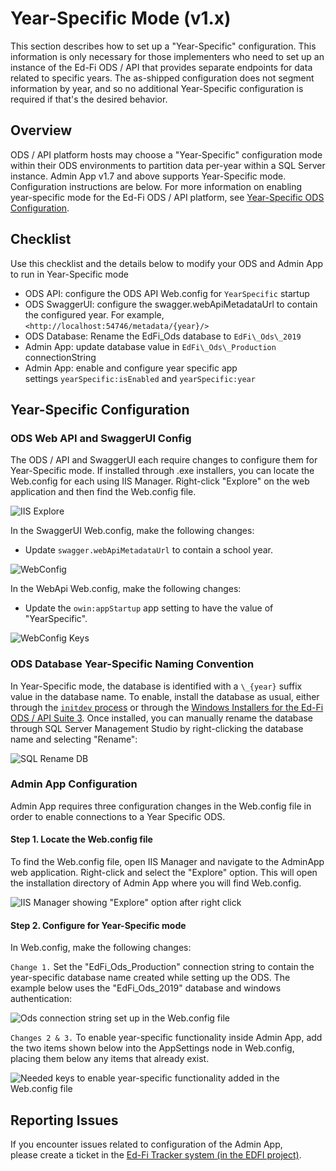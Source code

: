 # Year-Specific Mode (v1.x)

This section describes how to set up a "Year-Specific" configuration. This
information is only necessary for those implementers who need to set up an
instance of the Ed-Fi ODS / API that provides separate endpoints for data
related to specific years. The as-shipped configuration does not segment
information by year, and so no additional Year-Specific configuration is
required if that's the desired behavior.

## Overview

ODS / API platform hosts may choose a "Year-Specific" configuration mode within
their ODS environments to partition data per-year within a SQL Server instance.
Admin App v1.7 and above supports Year-Specific mode. Configuration instructions
are below. For more information on enabling year-specific mode for the Ed-Fi ODS
/ API platform, see [Year-Specific ODS
Configuration](https://edfi.atlassian.net/wiki/spaces/ODSAPI34/pages/24281298/Year-Specific+ODS+Configuration).

## Checklist

Use this checklist and the details below to modify your ODS and Admin App to run
in Year-Specific mode

* ODS API: configure the ODS API Web.config for `YearSpecific` startup
* ODS SwaggerUI: configure the swagger.webApiMetadataUrl to contain the
  configured year. For example, `<http://localhost:54746/metadata/{year}/>`
* ODS Database: Rename the EdFi\_Ods database to `EdFi\_Ods\_2019`
* Admin App: update database value in `EdFi\_Ods\_Production` connectionString
* Admin App: enable and configure year specific app
  settings `yearSpecific:isEnabled` and `yearSpecific:year`

## Year-Specific Configuration

### ODS Web API and SwaggerUI Config

The ODS / API and SwaggerUI each require changes to configure them for
Year-Specific mode. If installed through .exe installers, you can locate the
Web.config for each using IIS Manager. Right-click "Explore" on the web
application and then find the Web.config file.

![IIS Explore](https://edfidocs.blob.core.windows.net/$web/img/reference/admin-app/technical-articles/image2019-8-2_10-10-0.png)

In the SwaggerUI Web.config, make the following changes:

* Update `swagger.webApiMetadataUrl` to contain a school year.

![WebConfig](https://edfidocs.blob.core.windows.net/$web/img/reference/admin-app/technical-articles/image2019-8-2_10-14-51.png)

In the WebApi Web.config, make the following changes:

* Update the `owin:appStartup` app setting to have the value of "YearSpecific".

![WebConfig Keys](https://edfidocs.blob.core.windows.net/$web/img/reference/admin-app/technical-articles/image2019-8-2_10-16-11.png)

### ODS Database Year-Specific Naming Convention

In Year-Specific mode, the database is identified with a `\_{year}` suffix value
in the database name. To enable, install the database as usual, either through
the [`initdev`
process](https://edfi.atlassian.net/wiki/display/ODSAPI32/Getting+Started+-+Installation+Steps)
or through the [Windows Installers for the Ed-Fi ODS / API Suite
3](https://exchange.ed-fi.org/). Once installed, you can manually rename the
database through SQL Server Management Studio by right-clicking the database
name and selecting "Rename":

![SQL Rename DB](https://edfidocs.blob.core.windows.net/$web/img/reference/admin-app/technical-articles/image2019-8-2_10-20-41.png)

### Admin App Configuration

Admin App requires three configuration changes in the Web.config file in order
to enable connections to a Year Specific ODS.

#### Step 1. Locate the Web.config file

To find the Web.config file, open IIS Manager and navigate to the AdminApp web
application. Right-click and select the "Explore" option. This will open the
installation directory of Admin App where you will find Web.config.

![IIS Manager showing "Explore" option after right click](https://edfidocs.blob.core.windows.net/$web/img/reference/admin-app/technical-articles/image2019-8-2_10-10-19.png)

#### Step 2. Configure for Year-Specific mode

In Web.config, make the following changes:

`Change 1.` Set the "EdFi\_Ods\_Production" connection string to contain the
year-specific database name created while setting up the ODS. The example below
uses the "EdFi\_Ods\_2019" database and windows authentication:

![Ods connection string set up in the Web.config file](https://edfidocs.blob.core.windows.net/$web/img/reference/admin-app/technical-articles/image2019-8-1_10-3-3.png)

`Changes 2 & 3.` To enable year-specific functionality inside Admin App, add the
two items shown below into the AppSettings node in Web.config, placing them
below any items that already exist.

![Needed keys to enable year-specific functionality added in the Web.config file](https://edfidocs.blob.core.windows.net/$web/img/reference/admin-app/technical-articles/image2019-8-2_10-22-32.png)

## Reporting Issues

If you encounter issues related to configuration of the Admin App, please create
a ticket in the [Ed-Fi Tracker system (in the EDFI
project)](https://tracker.ed-fi.org/projects/EDFI).
